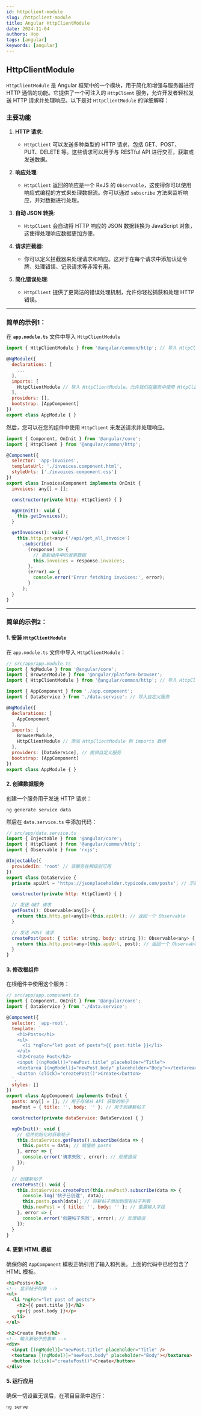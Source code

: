 ```yaml
---
id: httpclient-module
slug: /httpclient-module
title: Angular HttpClientModule
date: 2024-11-04
authors: Hoo
tags: [angular]
keywords: [angular]
---
```


## HttpClientModule 

`HttpClientModule` 是 Angular 框架中的一个模块，用于简化和增强与服务器进行 HTTP 通信的功能。它提供了一个可注入的 `HttpClient` 服务，允许开发者轻松发送 HTTP 请求并处理响应。以下是对 `HttpClientModule` 的详细解释：

### 主要功能

1. **HTTP 请求**:

   - `HttpClient` 可以发送多种类型的 HTTP 请求，包括 GET、POST、PUT、DELETE 等。这些请求可以用于与 RESTful API 进行交互，获取或发送数据。

2. **响应处理**:

   - `HttpClient` 返回的响应是一个 RxJS 的 `Observable`，这使得你可以使用响应式编程的方式来处理数据流。你可以通过 `subscribe` 方法来监听响应，并对数据进行处理。

3. **自动 JSON 转换**:

   - `HttpClient` 会自动将 HTTP 响应的 JSON 数据转换为 JavaScript 对象，这使得处理响应数据更加方便。

4. **请求拦截器**:

   - 你可以定义拦截器来处理请求和响应。这对于在每个请求中添加认证令牌、处理错误、记录请求等非常有用。

5. **简化错误处理**:

   - `HttpClient` 提供了更简洁的错误处理机制，允许你轻松捕获和处理 HTTP 错误。

     

------

### 简单的示例1：

在 **`app.module.ts`** 文件中导入 `HttpClientModule`

```javascript
import { HttpClientModule } from '@angular/common/http'; // 导入 HttpClientModule，以便在应用中使用 HttpClient 服务

@NgModule({
  declarations: [
    ...
  ],
  imports: [
    HttpClientModule // 导入 HttpClientModule，允许我们在服务中使用 HttpClient 进行 HTTP 请求
  ],
  providers: [], 
  bootstrap: [AppComponent] 
})
export class AppModule { } 
```

然后，您可以在您的组件中使用 `HttpClient` 来发送请求并处理响应。

```javascript
import { Component, OnInit } from '@angular/core';
import { HttpClient } from '@angular/common/http';

@Component({
  selector: 'app-invoices',
  templateUrl: './invoices.component.html',
  styleUrls: ['./invoices.component.css']
})
export class InvoicesComponent implements OnInit {
  invoices: any[] = [];

  constructor(private http: HttpClient) { }

  ngOnInit(): void {
    this.getInvoices();
  }

  getInvoices(): void {
    this.http.get<any>('/api/get_all_invoice')
      .subscribe(
        (response) => {
          // 更新组件中的发票数据
          this.invoices = response.invoices;
        },
        (error) => {
          console.error('Error fetching invoices:', error);
        }
      );
  }
}
```

------

### 简单的示例2： 

#### 1. 安装 `HttpClientModule`

在 `app.module.ts` 文件中导入 `HttpClientModule`：

```js
// src/app/app.module.ts
import { NgModule } from '@angular/core';
import { BrowserModule } from '@angular/platform-browser';
import { HttpClientModule } from '@angular/common/http'; // 导入 HttpClientModule

import { AppComponent } from './app.component';
import { DataService } from './data.service'; // 导入自定义服务

@NgModule({
  declarations: [
    AppComponent
  ],
  imports: [
    BrowserModule,
    HttpClientModule // 添加 HttpClientModule 到 imports 数组
  ],
  providers: [DataService], // 提供自定义服务
  bootstrap: [AppComponent]
})
export class AppModule { }
```

#### 2. 创建数据服务

创建一个服务用于发送 HTTP 请求：

```
ng generate service data
```

然后在 `data.service.ts` 中添加代码：

```js
// src/app/data.service.ts
import { Injectable } from '@angular/core';
import { HttpClient } from '@angular/common/http';
import { Observable } from 'rxjs';

@Injectable({
  providedIn: 'root' // 该服务在根级别可用
})
export class DataService {
  private apiUrl = 'https://jsonplaceholder.typicode.com/posts'; // 示例 API

  constructor(private http: HttpClient) { }

  // 发送 GET 请求
  getPosts(): Observable<any[]> {
    return this.http.get<any[]>(this.apiUrl); // 返回一个 Observable
  }

  // 发送 POST 请求
  createPost(post: { title: string, body: string }): Observable<any> {
    return this.http.post<any>(this.apiUrl, post); // 返回一个 Observable
  }
}
```

#### 3. 修改根组件

在根组件中使用这个服务：

```js
// src/app/app.component.ts
import { Component, OnInit } from '@angular/core';
import { DataService } from './data.service';

@Component({
  selector: 'app-root',
  template: `
    <h1>Posts</h1>
    <ul>
      <li *ngFor="let post of posts">{{ post.title }}</li>
    </ul>
    <h2>Create Post</h2>
    <input [(ngModel)]="newPost.title" placeholder="Title">
    <textarea [(ngModel)]="newPost.body" placeholder="Body"></textarea>
    <button (click)="createPost()">Create</button>
  `,
  styles: []
})
export class AppComponent implements OnInit {
  posts: any[] = []; // 用于存储从 API 获取的帖子
  newPost = { title: '', body: '' }; // 用于创建新帖子

  constructor(private dataService: DataService) { }

  ngOnInit(): void {
    // 组件初始化时获取帖子
    this.dataService.getPosts().subscribe(data => {
      this.posts = data; // 赋值给 posts
    }, error => {
      console.error('请求失败', error); // 处理错误
    });
  }

  // 创建新帖子
  createPost(): void {
    this.dataService.createPost(this.newPost).subscribe(data => {
      console.log('帖子已创建', data);
      this.posts.push(data); // 将新帖子添加到现有帖子列表
      this.newPost = { title: '', body: '' }; // 重置输入字段
    }, error => {
      console.error('创建帖子失败', error); // 处理错误
    });
  }
}
```

#### 4. 更新 HTML 模板

确保你的 `AppComponent` 模板正确引用了输入和列表。上面的代码中已经包含了 HTML 模板。

```html
<h1>Posts</h1>
<!-- 显示帖子列表 -->
<ul>
  <li *ngFor="let post of posts">
    <h2>{{ post.title }}</h2>
    <p>{{ post.body }}</p>
  </li>
</ul>

<h2>Create Post</h2>
<!-- 输入新帖子的表单 -->
<div>
  <input [(ngModel)]="newPost.title" placeholder="Title" />
  <textarea [(ngModel)]="newPost.body" placeholder="Body"></textarea>
  <button (click)="createPost()">Create</button>
</div>
```

#### 5. 运行应用

确保一切设置无误后，在项目目录中运行：

```
ng serve
```

